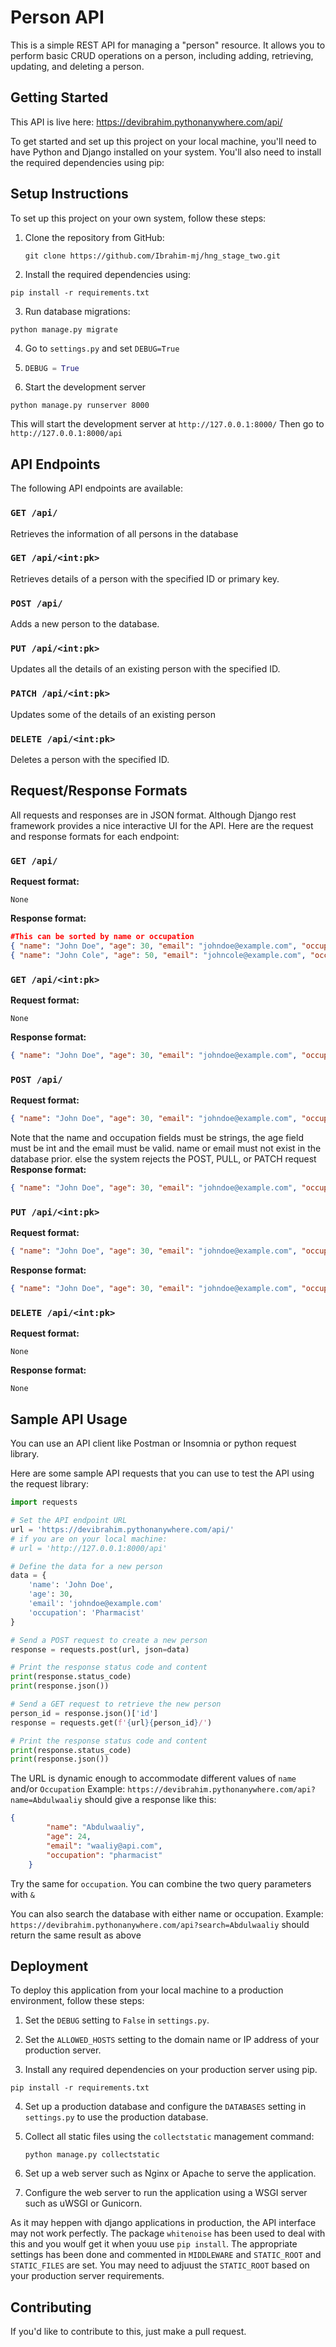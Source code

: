 # Person API

This is a simple REST API for managing a "person" resource. It allows you to perform basic CRUD operations on a person, including adding, retrieving, updating, and deleting a person.

## Getting Started

This API is live here: https://devibrahim.pythonanywhere.com/api/

To get started and set up this project on your local machine, you'll need to have Python and Django installed on your system. You'll also need to install the required dependencies using pip:
## Setup Instructions

To set up this project on your own system, follow these steps:

1. Clone the repository from GitHub:

    ```shell
   git clone https://github.com/Ibrahim-mj/hng_stage_two.git
   ```
2. Install the required dependencies using:
  ```shell
  pip install -r requirements.txt
  ```
3. Run database migrations:
  ```shell
  python manage.py migrate
  ```
4. Go to `settings.py` and set `DEBUG=True`
5. 
   ```python
   DEBUG = True
   ```
6. Start the development server
  ```shell
  python manage.py runserver 8000
  ```
This will start the development server at `http://127.0.0.1:8000/`
Then go to `http://127.0.0.1:8000/api`

## API Endpoints

The following API endpoints are available:

### `GET /api/`

Retrieves the information of all persons in the database

### `GET /api/<int:pk>`

Retrieves details of a person with the specified ID or primary key.

### `POST /api/`

Adds a new person to the database.

### `PUT /api/<int:pk>`

Updates all the details of an existing person with the specified ID.

### `PATCH /api/<int:pk>`

Updates some of the details of an existing person

### `DELETE /api/<int:pk>`

Deletes a person with the specified ID.

## Request/Response Formats

All requests and responses are in JSON format. Although Django rest framework provides a nice interactive UI for the API. Here are the request and response formats for each endpoint:

### `GET /api/`

**Request format:**
```shell
None
```

**Response format:**
```json
#This can be sorted by name or occupation
{ "name": "John Doe", "age": 30, "email": "johndoe@example.com", "occupation": "Pharmacist" }
{ "name": "John Cole", "age": 50, "email": "johncole@example.com", "occupation": "Backend engineer" }
```

### `GET /api/<int:pk>`

**Request format:**
```shell
None
```

**Response format:**
```json
{ "name": "John Doe", "age": 30, "email": "johndoe@example.com", "occupation": "Pharmacist" }
```
### `POST /api/`

**Request format:**
```json 
{ "name": "John Doe", "age": 30, "email": "johndoe@example.com", "occupation": "Pharmacist" }
```
Note that the name and occupation fields must be strings, the age field must be int and the email must be valid. name or email must not exist in the database prior. else the system rejects the POST, PULL, or PATCH request
**Response format:**

```json
{ "name": "John Doe", "age": 30, "email": "johndoe@example.com", "occupation": "Pharmacist" }
```

### `PUT /api/<int:pk>`

**Request format:**
```json
{ "name": "John Doe", "age": 30, "email": "johndoe@example.com", "occupation": "Pharmacist" }
```

**Response format:**
```json
{ "name": "John Doe", "age": 30, "email": "johndoe@example.com", "occupation": "Pharmacist" }
```


### `DELETE /api/<int:pk>`

**Request format:**
```shell
None
```


**Response format:**
```shell
None
```

## Sample API Usage

You can use an API client like Postman or Insomnia or python request library.


Here are some sample API requests that you can use to test the API using the request library:

```python
import requests

# Set the API endpoint URL
url = 'https://devibrahim.pythonanywhere.com/api/'
# if you are on your local machine:
# url = 'http://127.0.0.1:8000/api'

# Define the data for a new person
data = {
    'name': 'John Doe',
    'age': 30,
    'email': 'johndoe@example.com'
    'occupation': 'Pharmacist'
}

# Send a POST request to create a new person
response = requests.post(url, json=data)

# Print the response status code and content
print(response.status_code)
print(response.json())

# Send a GET request to retrieve the new person
person_id = response.json()['id']
response = requests.get(f'{url}{person_id}/')

# Print the response status code and content
print(response.status_code)
print(response.json())
```
The URL is dynamic enough to accommodate different values of `name` and/or `Occupation`
Example:
`https://devibrahim.pythonanywhere.com/api?name=Abdulwaaliy`
should give a response like this:
```json
{
		"name": "Abdulwaaliy",
		"age": 24,
		"email": "waaliy@api.com",
		"occupation": "pharmacist"
	}
```
Try the same for `occupation`. You can combine the two query parameters with `&`

You can also search the database with either name or occupation.
Example:
`https://devibrahim.pythonanywhere.com/api?search=Abdulwaaliy`
should return the same result as above

## Deployment

To deploy this application from your local machine to a production environment, follow these steps:

1. Set the `DEBUG` setting to `False` in `settings.py`.

2. Set the `ALLOWED_HOSTS` setting to the domain name or IP address of your production server.

3. Install any required dependencies on your production server using pip.
  ```shell
  pip install -r requirements.txt
  ```

4. Set up a production database and configure the `DATABASES` setting in `settings.py` to use the production database.

5. Collect all static files using the `collectstatic` management command:

   ```shell
   python manage.py collectstatic
   ```
6. Set up a web server such as Nginx or Apache to serve the application.

7. Configure the web server to run the application using a WSGI server such as uWSGI or Gunicorn.

As it may heppen with django applications in production, the API interface may not work perfectly. The package `whitenoise` has been used to deal with this and you woulf get it when youu use `pip install`.
The appropriate settings has been done and commented in `MIDDLEWARE` and `STATIC_ROOT` and `STATIC_FILES` are set. You may need to adjuust the `STATIC_ROOT` based on your production server requirements.


## Contributing

If you'd like to contribute to this, just make a pull request.
